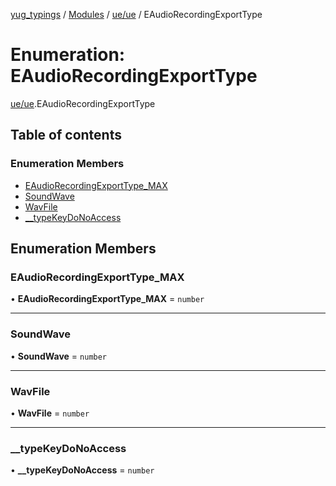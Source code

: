 [yug_typings](../README.md) / [Modules](../modules.md) / [ue/ue](../modules/ue_ue.md) / EAudioRecordingExportType

# Enumeration: EAudioRecordingExportType

[ue/ue](../modules/ue_ue.md).EAudioRecordingExportType

## Table of contents

### Enumeration Members

- [EAudioRecordingExportType\_MAX](ue_ue.EAudioRecordingExportType.md#eaudiorecordingexporttype_max)
- [SoundWave](ue_ue.EAudioRecordingExportType.md#soundwave)
- [WavFile](ue_ue.EAudioRecordingExportType.md#wavfile)
- [\_\_typeKeyDoNoAccess](ue_ue.EAudioRecordingExportType.md#__typekeydonoaccess)

## Enumeration Members

### EAudioRecordingExportType\_MAX

• **EAudioRecordingExportType\_MAX** = `number`

___

### SoundWave

• **SoundWave** = `number`

___

### WavFile

• **WavFile** = `number`

___

### \_\_typeKeyDoNoAccess

• **\_\_typeKeyDoNoAccess** = `number`
